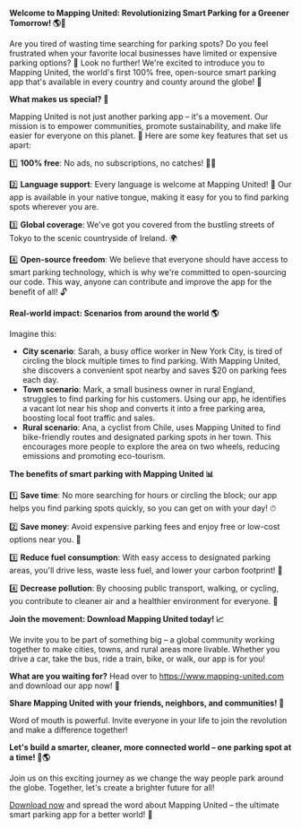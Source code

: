 **Welcome to Mapping United: Revolutionizing Smart Parking for a Greener Tomorrow! 🌎💚**

Are you tired of wasting time searching for parking spots? Do you feel frustrated when your favorite local businesses have limited or expensive parking options? 🤯 Look no further! We're excited to introduce you to Mapping United, the world's first 100% free, open-source smart parking app that's available in every country and county around the globe! 🌟

**What makes us special? 🤔**

Mapping United is not just another parking app – it's a movement. Our mission is to empower communities, promote sustainability, and make life easier for everyone on this planet. 💚 Here are some key features that set us apart:

1️⃣ **100% free**: No ads, no subscriptions, no catches! 🙅‍♂️

2️⃣ **Language support**: Every language is welcome at Mapping United! 💬 Our app is available in your native tongue, making it easy for you to find parking spots wherever you are.

3️⃣ **Global coverage**: We've got you covered from the bustling streets of Tokyo to the scenic countryside of Ireland. 🌍

4️⃣ **Open-source freedom**: We believe that everyone should have access to smart parking technology, which is why we're committed to open-sourcing our code. This way, anyone can contribute and improve the app for the benefit of all! 🔓

**Real-world impact: Scenarios from around the world 🌎**

Imagine this:

* **City scenario**: Sarah, a busy office worker in New York City, is tired of circling the block multiple times to find parking. With Mapping United, she discovers a convenient spot nearby and saves $20 on parking fees each day.
* **Town scenario**: Mark, a small business owner in rural England, struggles to find parking for his customers. Using our app, he identifies a vacant lot near his shop and converts it into a free parking area, boosting local foot traffic and sales.
* **Rural scenario**: Ana, a cyclist from Chile, uses Mapping United to find bike-friendly routes and designated parking spots in her town. This encourages more people to explore the area on two wheels, reducing emissions and promoting eco-tourism.

**The benefits of smart parking with Mapping United 📊**

1️⃣ **Save time**: No more searching for hours or circling the block; our app helps you find parking spots quickly, so you can get on with your day! ⏱

2️⃣ **Save money**: Avoid expensive parking fees and enjoy free or low-cost options near you. 💸

3️⃣ **Reduce fuel consumption**: With easy access to designated parking areas, you'll drive less, waste less fuel, and lower your carbon footprint! 🚗

4️⃣ **Decrease pollution**: By choosing public transport, walking, or cycling, you contribute to cleaner air and a healthier environment for everyone. 🌿

**Join the movement: Download Mapping United today! 📈**

We invite you to be part of something big – a global community working together to make cities, towns, and rural areas more livable. Whether you drive a car, take the bus, ride a train, bike, or walk, our app is for you!

**What are you waiting for?** Head over to https://www.mapping-united.com and download our app now! 📲

**Share Mapping United with your friends, neighbors, and communities! 🤝**

Word of mouth is powerful. Invite everyone in your life to join the revolution and make a difference together!

**Let's build a smarter, cleaner, more connected world – one parking spot at a time! 💚🌎**

Join us on this exciting journey as we change the way people park around the globe. Together, let's create a brighter future for all!

[Download now](https://www.mapping-united.com) and spread the word about Mapping United – the ultimate smart parking app for a better world! 🌟